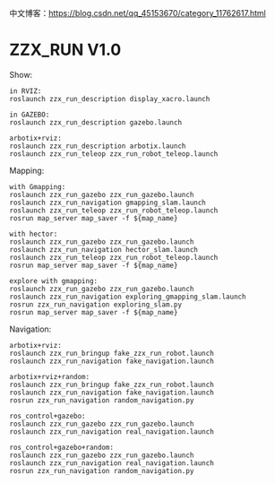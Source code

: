 中文博客：https://blog.csdn.net/qq_45153670/category_11762617.html

# ZZX_RUN V1.0

Show:

	in RVIZ:
  	roslaunch zzx_run_description display_xacro.launch
  
  	in GAZEBO:
  	roslaunch zzx_run_description gazebo.launch
  
  	arbotix+rviz:
  	roslaunch zzx_run_description arbotix.launch
  	roslaunch zzx_run_teleop zzx_run_robot_teleop.launch
  
  
Mapping:

	with Gmapping:
  	roslaunch zzx_run_gazebo zzx_run_gazebo.launch 
  	roslaunch zzx_run_navigation gmapping_slam.launch
  	roslaunch zzx_run_teleop zzx_run_robot_teleop.launch 
  	rosrun map_server map_saver -f ${map_name}
   
  	with hector:
  	roslaunch zzx_run_gazebo zzx_run_gazebo.launch
  	roslaunch zzx_run_navigation hector_slam.launch
  	roslaunch zzx_run_teleop zzx_run_robot_teleop.launch
  	rosrun map_server map_saver -f ${map_name}
  
  	explore with gmapping:
  	roslaunch zzx_run_gazebo zzx_run_gazebo.launch
  	roslaunch zzx_run_navigation exploring_gmapping_slam.launch
  	rosrun zzx_run_navigation exploring_slam.py
  	rosrun map_server map_saver -f ${map_name}
  
Navigation:

  	arbotix+rviz:
  	roslaunch zzx_run_bringup fake_zzx_run_robot.launch
  	roslaunch zzx_run_navigation fake_navigation.launch

  	arbotix+rviz+random:
  	roslaunch zzx_run_bringup fake_zzx_run_robot.launch
  	roslaunch zzx_run_navigation fake_navigation.launch
  	rosrun zzx_run_navigation random_navigation.py
  
  	ros_control+gazebo:
  	roslaunch zzx_run_gazebo zzx_run_gazebo.launch
  	roslaunch zzx_run_navigation real_navigation.launch
  
  	ros_control+gazebo+random:
  	roslaunch zzx_run_gazebo zzx_run_gazebo.launch
  	roslaunch zzx_run_navigation real_navigation.launch
  	rosrun zzx_run_navigation random_navigation.py
